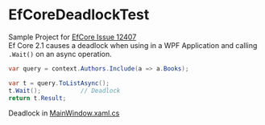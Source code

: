 # EfCoreDeadlockTest

Sample Project for [EfCore Issue 12407](https://github.com/aspnet/EntityFrameworkCore/issues/12407)   
Ef Core 2.1 causes a deadlock when using in a WPF Application and calling `.Wait()` on an async operation.

```csharp
var query = context.Authors.Include(a => a.Books);

var t = query.ToListAsync();
t.Wait();           // Deadlock
return t.Result;
```
Deadlock in [MainWindow.xaml.cs](https://github.com/JakobFerdinand/EfCoreDeadlockTest/blob/master/EfCoreDeadlockTest/MainWindow.xaml.cs)
